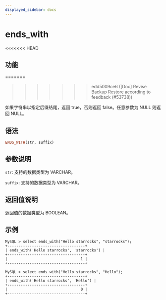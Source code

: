 ```yaml
---
displayed_sidebar: docs
---
```


# ends_with

<<<<<<< HEAD
## 功能
=======

>>>>>>> edd5009ce6 ([Doc] Revise Backup Restore according to feedback (#53738))

如果字符串以指定后缀结尾，返回 true，否则返回 false。任意参数为 NULL 则返回 NULL。

## 语法

```Haskell
ENDS_WITH(str, suffix)
```

## 参数说明

`str`: 支持的数据类型为 VARCHAR。

`suffix`: 支持的数据类型为 VARCHAR。

## 返回值说明

返回值的数据类型为 BOOLEAN。

## 示例

```Plain Text
MySQL > select ends_with("Hello starrocks", "starrocks");
+-----------------------------------+
| ends_with('Hello starrocks', 'starrocks') |
+-----------------------------------+
|                                 1 |
+-----------------------------------+

MySQL > select ends_with("Hello starrocks", "Hello");
+-----------------------------------+
| ends_with('Hello starrocks', 'Hello') |
+-----------------------------------+
|                                 0 |
+-----------------------------------+
```

